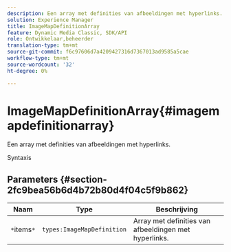 ```yaml
---
description: Een array met definities van afbeeldingen met hyperlinks.
solution: Experience Manager
title: ImageMapDefinitionArray
feature: Dynamic Media Classic, SDK/API
role: Ontwikkelaar,beheerder
translation-type: tm+mt
source-git-commit: f6c97606d7a4209427316d7367013ad9585a5cae
workflow-type: tm+mt
source-wordcount: '32'
ht-degree: 0%

---
```



# ImageMapDefinitionArray{#imagemapdefinitionarray}

Een array met definities van afbeeldingen met hyperlinks.

Syntaxis

## Parameters {#section-2fc9bea56b6d4b72b80d4f04c5f9b862}

| Naam | Type | Beschrijving |
|---|---|---|
| `*`items`*` | `types:ImageMapDefinition` | Array met definities van afbeeldingen met hyperlinks. |

